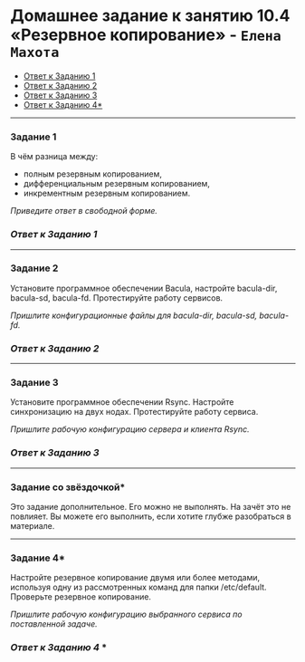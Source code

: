 # Домашнее задание к занятию 10.4 «Резервное копирование» - `Елена Махота`


* [Ответ к Заданию 1](#1)
* [Ответ к Заданию 2](#2)
* [Ответ к Заданию 3](#3)
* [Ответ к Заданию 4*](#4)

---

### Задание 1

В чём разница между:

- полным резервным копированием,
- дифференциальным резервным копированием,
- инкрементным резервным копированием.

*Приведите ответ в свободной форме.*

### *<a name="1"> Ответ к Заданию 1 </a>*

---

### Задание 2

Установите программное обеспечении Bacula, настройте bacula-dir, bacula-sd,  bacula-fd. Протестируйте работу сервисов.

*Пришлите конфигурационные файлы для bacula-dir, bacula-sd,  bacula-fd.*

### *<a name="2"> Ответ к Заданию 2 </a>*


---

### Задание 3

Установите программное обеспечении Rsync. Настройте синхронизацию на двух нодах. Протестируйте работу сервиса.

*Пришлите рабочую конфигурацию сервера и клиента Rsync.*

### *<a name="3"> Ответ к Заданию 3 </a>*


---

### Задание со звёздочкой*
Это задание дополнительное. Его можно не выполнять. На зачёт это не повлияет. Вы можете его выполнить, если хотите глубже разобраться в материале.

---

### Задание 4*

Настройте резервное копирование двумя или более методами, используя одну из рассмотренных команд для папки /etc/default. Проверьте резервное копирование.

*Пришлите рабочую конфигурацию выбранного сервиса по поставленной задаче.*

### *<a name="4"> Ответ к Заданию 4* </a>*


